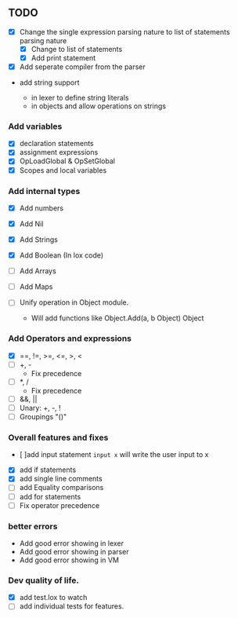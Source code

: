 ## TODO

- [x] Change the single expression parsing nature to list of statements parsing nature
  - [x] Change to list of statements
  - [x] Add print statement
- [x] Add seperate compiler from the parser
- add string support

  - in lexer to define string literals
  - in objects and allow operations on strings

### Add variables

- [x] declaration statements
- [x] assignment expressions
- [x] OpLoadGlobal & OpSetGlobal
- [x] Scopes and local variables

### Add internal types

- [x] Add numbers
- [x] Add Nil
- [x] Add Strings
- [x] Add Boolean (In lox code)
- [ ] Add Arrays
- [ ] Add Maps
- [ ] Unify operation in Object module.

  - Will add functions like Object.Add(a, b Object) Object

### Add Operators and expressions

- [x] ==, !=, >=, <=, >, <
- [ ] +, -
  - Fix precedence
- [ ] \*, /
  - Fix precedence
- [ ] &&, ||
- [ ] Unary: +, -, !
- [ ] Groupings "()"

### Overall features and fixes

- [ ]add input statement `input x` will write the user input to x
- [x] add if statements
- [x] add single line comments
- [ ] add Equality comparisons
- [ ] add for statements
- [ ] Fix operator precedence

### better errors

- Add good error showing in lexer
- Add good error showing in parser
- Add good error showing in VM

### Dev quality of life.

- [x] add test.lox to watch
- [ ] add individual tests for features.
